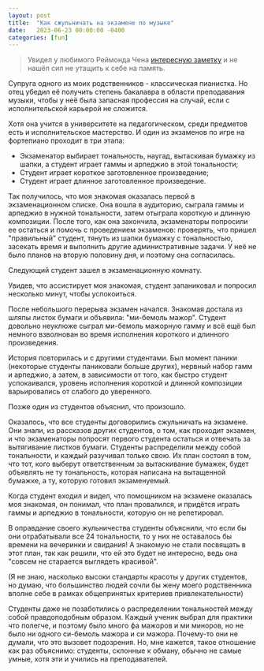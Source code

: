 ```yaml
---
layout: post
title:  "Как сжульничать на экзамене по музыке"
date:   2023-06-23 00:00:00 -0400
categories: [fun]
---
```


> Увидел у любимого Реймонда Чена [интересную заметку](https://devblogs.microsoft.com/oldnewthing/?p=108122) и не нашёл сил не утащить к себе на память.

Супруга одного из моих родственников - классическая пианистка. Но отец убедил её получить степень бакалавра в области преподавания музыки, чтобы у неё была запасная профессия на случай, если с исполнительской карьерой не сложится.

Хотя она учится в университете на педагогическом, среди предметов есть и исполнительское мастерство. И один из экзаменов по игре на фортепиано проходит в три этапа:

- Экзаменатор выбирает тональность, наугад, вытаскивая бумажку из шапки, а студент играет гаммы и арпеджио в этой тональности;
- Студент играет короткое заготовленное произведение;
- Студент играет длинное заготовленное произведение.

Так получилось, что моя знакомая оказалась первой в экзаменационном списке. Она вошла в аудиторию, сыграла гаммы и арпеджио в нужной тональности, затем отыграла короткую и длинную композиции. После того, как она закончила, экзаменаторы попросили ее остаться и помочь с проведением экзаменов: проверять, что пришел "правильный" студент, тянуть из шапки бумажку с тональностью, засекать время и выполнить другие административные задачи. У неё не было планов на вторую половину дня, и поэтому она согласилась.

Следующий студент зашел в экзаменационную комнату.

Увидев, что ассистирует моя знакомая, студент запаниковал и попросил несколько минут, чтобы успокоиться. 

После небольшого перерыва экзамен начался. Знакомая достала из шляпы листок бумаги и объявила: "ми-бемоль мажор". Студент довольно неуклюже сыграл ми-бемоль мажорную гамму и всё ещё был немного взволнован во время исполнения короткого и длинного произведения.

История повторилась и с другими студентами. Был момент паники (некоторые студенты паниковали больше других), нервный набор гамм и арпеджио, а затем, в зависимости от того, как быстро студент успокаивался, уровень исполнения короткой и длинной композиции варьировались от слабого до уверенного.

Позже один из студентов объяснил, что произошло.

Оказалось, что все студенты договорились сжульничать на экзамене. Они знали, из рассказов других студентов, о том, как проходит экзамен, и что экзаменаторы попросят первого студента остаться и отвечать за вытягивание листков бумаги. Студенты распределили между собой тональности, и каждый разучивал только свою. Их план состоял в том, что тот, кого выберут ответственным за вытаскивание бумажек, будет объявлять не ту тональность, которая написана на вытащенной бумажке, а ту, которую готовил экзаменуемый.

Когда студент входил и видел, что помощником на экзамене оказалась моя знакомая, он понимал, что план провалился, и придётся играть гаммы и арпеджио в тональности, которую он не репетировал.

В оправдание своего жульничества студенты объяснили, что если бы они отрабатывали все 24 тональности, то у них не оставалось бы времени на вечеринки и свидания! А знакомую не стали посвящать в этот план, так как решили, что ей это будет не интересно, ведь она "совсем не старается выглядеть красивой".

(Я не знаю, насколько высоки стандарты красоты у других студентов, но думаю, что большинство людей сочли бы жену моего родственника вполне себе в рамках общепринятых критериев привлекательности)

Студенты даже не позаботились о распределении тональностей между собой правдоподобным образом. Каждый ученик выбрал для практики что полегче, и поэтому было много фа мажоров и ми миноров, но не было ни одного си-бемоль мажора и си мажора. Почему-то они не думали, что это вызовет подозрения. Но, мне кажется, такое отношение как раз объяснимо: студенты, склонные к обману, обычно не самые умные, хотя эти и учились на преподавателей.
